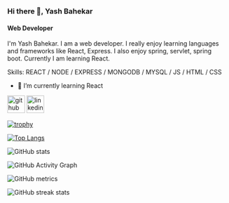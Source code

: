 ### Hi there 👋, Yash Bahekar
#### Web Developer
I'm Yash Bahekar. I am a web developer. I really enjoy learning languages and frameworks like React, Express. I also enjoy spring, servlet, spring boot. Currently I am learning React.

Skills: REACT / NODE / EXPRESS / MONGODB / MYSQL / JS / HTML / CSS

- 🌱 I’m currently learning React 


[<img src='https://cdn.jsdelivr.net/npm/simple-icons@3.0.1/icons/github.svg' alt='github' height='40'>](https://github.com/Yashbahekar)  [<img src='https://cdn.jsdelivr.net/npm/simple-icons@3.0.1/icons/linkedin.svg' alt='linkedin' height='40'>](https://www.linkedin.com/in/yash-bahekar-025151220/)  

[![trophy](https://github-profile-trophy.vercel.app/?username=Yashbahekar)](https://github.com/ryo-ma/github-profile-trophy)

[![Top Langs](https://github-readme-stats.vercel.app/api/top-langs/?username=Yashbahekar)](https://github.com/anuraghazra/github-readme-stats)

![GitHub stats](https://github-readme-stats.vercel.app/api?username=Yashbahekar&show_icons=true&count_private=true)  

![GitHub Activity Graph](https://activity-graph.herokuapp.com/graph?username=Yashbahekar)  

![GitHub metrics](https://metrics.lecoq.io/Yashbahekar)  

![GitHub streak stats](https://streak-stats.demolab.com/?user=Yashbahekar)  

